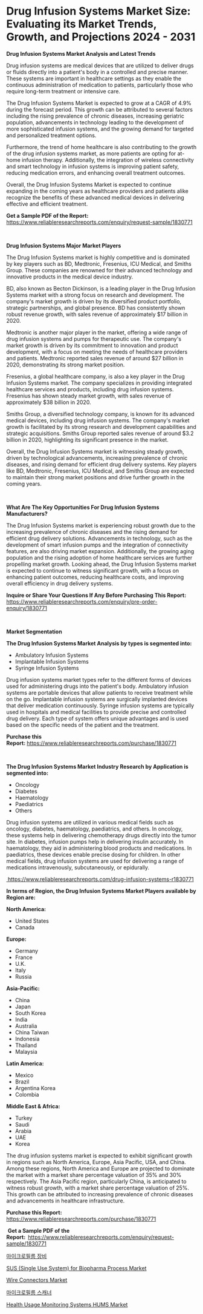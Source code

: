 <p><h1>Drug Infusion Systems Market Size: Evaluating its Market Trends, Growth, and Projections 2024 - 2031</h1></p><p><strong>Drug Infusion Systems Market Analysis and Latest Trends</strong></p>
<p><p>Drug infusion systems are medical devices that are utilized to deliver drugs or fluids directly into a patient's body in a controlled and precise manner. These systems are important in healthcare settings as they enable the continuous administration of medication to patients, particularly those who require long-term treatment or intensive care.</p><p>The Drug Infusion Systems Market is expected to grow at a CAGR of 4.9% during the forecast period. This growth can be attributed to several factors including the rising prevalence of chronic diseases, increasing geriatric population, advancements in technology leading to the development of more sophisticated infusion systems, and the growing demand for targeted and personalized treatment options.</p><p>Furthermore, the trend of home healthcare is also contributing to the growth of the drug infusion systems market, as more patients are opting for at-home infusion therapy. Additionally, the integration of wireless connectivity and smart technology in infusion systems is improving patient safety, reducing medication errors, and enhancing overall treatment outcomes.</p><p>Overall, the Drug Infusion Systems Market is expected to continue expanding in the coming years as healthcare providers and patients alike recognize the benefits of these advanced medical devices in delivering effective and efficient treatment.</p></p>
<p><strong>Get a Sample PDF of the Report:&nbsp;</strong> <a href="https://www.reliableresearchreports.com/enquiry/request-sample/1830771">https://www.reliableresearchreports.com/enquiry/request-sample/1830771</a></p>
<p>&nbsp;</p>
<p><strong>Drug Infusion Systems Major Market Players</strong></p>
<p><p>The Drug Infusion Systems market is highly competitive and is dominated by key players such as BD, Medtronic, Fresenius, ICU Medical, and Smiths Group. These companies are renowned for their advanced technology and innovative products in the medical device industry.</p><p>BD, also known as Becton Dickinson, is a leading player in the Drug Infusion Systems market with a strong focus on research and development. The company's market growth is driven by its diversified product portfolio, strategic partnerships, and global presence. BD has consistently shown robust revenue growth, with sales revenue of approximately $17 billion in 2020.</p><p>Medtronic is another major player in the market, offering a wide range of drug infusion systems and pumps for therapeutic use. The company's market growth is driven by its commitment to innovation and product development, with a focus on meeting the needs of healthcare providers and patients. Medtronic reported sales revenue of around $27 billion in 2020, demonstrating its strong market position.</p><p>Fresenius, a global healthcare company, is also a key player in the Drug Infusion Systems market. The company specializes in providing integrated healthcare services and products, including drug infusion systems. Fresenius has shown steady market growth, with sales revenue of approximately $38 billion in 2020.</p><p>Smiths Group, a diversified technology company, is known for its advanced medical devices, including drug infusion systems. The company's market growth is facilitated by its strong research and development capabilities and strategic acquisitions. Smiths Group reported sales revenue of around $3.2 billion in 2020, highlighting its significant presence in the market.</p><p>Overall, the Drug Infusion Systems market is witnessing steady growth, driven by technological advancements, increasing prevalence of chronic diseases, and rising demand for efficient drug delivery systems. Key players like BD, Medtronic, Fresenius, ICU Medical, and Smiths Group are expected to maintain their strong market positions and drive further growth in the coming years.</p></p>
<p>&nbsp;</p>
<p><strong>What Are The Key Opportunities For Drug Infusion Systems Manufacturers?</strong></p>
<p><p>The Drug Infusion Systems market is experiencing robust growth due to the increasing prevalence of chronic diseases and the rising demand for efficient drug delivery solutions. Advancements in technology, such as the development of smart infusion pumps and the integration of connectivity features, are also driving market expansion. Additionally, the growing aging population and the rising adoption of home healthcare services are further propelling market growth. Looking ahead, the Drug Infusion Systems market is expected to continue to witness significant growth, with a focus on enhancing patient outcomes, reducing healthcare costs, and improving overall efficiency in drug delivery systems.</p></p>
<p><strong>Inquire or Share Your Questions If Any Before Purchasing This Report:</strong> <a href="https://www.reliableresearchreports.com/enquiry/pre-order-enquiry/1830771">https://www.reliableresearchreports.com/enquiry/pre-order-enquiry/1830771</a></p>
<p>&nbsp;</p>
<p><strong>Market Segmentation</strong></p>
<p><strong>The Drug Infusion Systems Market Analysis by types is segmented into:</strong></p>
<p><ul><li>Ambulatory Infusion Systems</li><li>Implantable Infusion Systems</li><li>Syringe Infusion Systems</li></ul></p>
<p><p>Drug infusion systems market types refer to the different forms of devices used for administering drugs into the patient's body. Ambulatory infusion systems are portable devices that allow patients to receive treatment while on the go. Implantable infusion systems are surgically implanted devices that deliver medication continuously. Syringe infusion systems are typically used in hospitals and medical facilities to provide precise and controlled drug delivery. Each type of system offers unique advantages and is used based on the specific needs of the patient and the treatment.</p></p>
<p><strong>Purchase this Report:&nbsp;</strong><a href="https://www.reliableresearchreports.com/purchase/1830771">https://www.reliableresearchreports.com/purchase/1830771</a></p>
<p>&nbsp;</p>
<p><strong>The Drug Infusion Systems Market Industry Research by Application is segmented into:</strong></p>
<p><ul><li>Oncology</li><li>Diabetes</li><li>Haematology</li><li>Paediatrics</li><li>Others</li></ul></p>
<p><p>Drug infusion systems are utilized in various medical fields such as oncology, diabetes, haematology, paediatrics, and others. In oncology, these systems help in delivering chemotherapy drugs directly into the tumor site. In diabetes, infusion pumps help in delivering insulin accurately. In haematology, they aid in administering blood products and medications. In paediatrics, these devices enable precise dosing for children. In other medical fields, drug infusion systems are used for delivering a range of medications intravenously, subcutaneously, or epidurally.</p></p>
<p><a href="https://www.reliableresearchreports.com/drug-infusion-systems-r1830771">&nbsp;https://www.reliableresearchreports.com/drug-infusion-systems-r1830771</a></p>
<p><strong>In terms of Region, the Drug Infusion Systems Market Players available by Region are:</strong></p>
<p>
    <p> <strong> North America: </strong>
        <ul>
            <li>United States</li>
            <li>Canada</li>
        </ul>
        </p> 
    <p> <strong> Europe: </strong>
        <ul>
            <li>Germany</li>
            <li>France</li>
            <li>U.K.</li>
            <li>Italy</li>
            <li>Russia</li>
        </ul>
        </p> 
    <p> <strong> Asia-Pacific: </strong>
        <ul>
            <li>China</li>
            <li>Japan</li>
            <li>South Korea</li>
            <li>India</li>
            <li>Australia</li>
            <li>China Taiwan</li>
            <li>Indonesia</li>
            <li>Thailand</li>
            <li>Malaysia</li>
        </ul>
        </p> 
    <p> <strong> Latin America: </strong>
        <ul>
            <li>Mexico</li>
            <li>Brazil</li>
            <li>Argentina Korea</li>
            <li>Colombia</li>
        </ul>
        </p> 
    <p> <strong> Middle East & Africa: </strong>
        <ul>
            <li>Turkey</li>
            <li>Saudi</li>
            <li>Arabia</li>
            <li>UAE</li>
            <li>Korea</li>
        </ul>
    </p>
    </p>
<p><p>The drug infusion systems market is expected to exhibit significant growth in regions such as North America, Europe, Asia Pacific, USA, and China. Among these regions, North America and Europe are projected to dominate the market with a market share percentage valuation of 35% and 30% respectively. The Asia Pacific region, particularly China, is anticipated to witness robust growth, with a market share percentage valuation of 25%. This growth can be attributed to increasing prevalence of chronic diseases and advancements in healthcare infrastructure.</p></p>
<p><strong>Purchase this Report: </strong><a href="https://www.reliableresearchreports.com/purchase/1830771">https://www.reliableresearchreports.com/purchase/1830771</a></p>
<p>&nbsp;<strong>Get a Sample PDF of the Report:&nbsp;&nbsp;</strong><a href="https://www.reliableresearchreports.com/enquiry/request-sample/1830771">https://www.reliableresearchreports.com/enquiry/request-sample/1830771</a></p>
<p><strong></strong></p>
<p><p><a href="https://github.com/kimvicki3212024/Market-Research-Report-List-2/blob/main/119216676721.md">마이크로필름 장비</a></p><p><a href="https://github.com/theanastasiyah/Market-Research-Report-List-1/blob/main/sus-single-use-system-for-biopharma-process-market.md">SUS (Single Use System) for Biopharma Process Market</a></p><p><a href="https://medium.com/@sjdhshjc2456654/insights-into-the-wire-connectors-market-size-which-is-expanding-with-a-5-3-cagr-from-2024-2031-4418ee248278">Wire Connectors Market</a></p><p><a href="https://github.com/marufmohassin05/Market-Research-Report-List-2/blob/main/959732976722.md">마이크로필름 스캐너</a></p><p><a href="https://medium.com/@kaceyrath_40350/insights-into-the-health-usage-monitoring-systems-hums-industry-market-financial-status-market-ab4f89802e1c">Health Usage Monitoring Systems HUMS Market</a></p></p>
